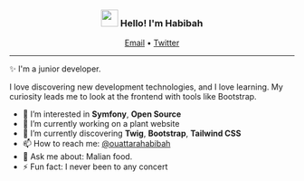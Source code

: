 <!-- Heading -->
<h3 align="center"><img src = "https://raw.githubusercontent.com/MartinHeinz/MartinHeinz/master/wave.gif" width = 30px> Hello! I'm Habibah</h3>


<p align="center">
  <a href="mailto:ouattara.ummhabibahh@gmail.com">Email</a> •
  <a href="https://twitter.com/_habou_">Twitter</a>
</p>

 <!-- About section -->

---
✨ I'm a junior developer. 

I love discovering new development technologies, and I love learning. My curiosity leads me to look at the frontend with tools like Bootstrap.

- 👀 I’m interested in **Symfony**, **Open Source**
- 🔭 I’m currently working on a plant website
- 🌱 I’m currently discovering **Twig**, **Bootstrap**, **Tailwind CSS**
- 📫 How to reach me: [@ouattarahabibah](https://twitter.com/_habou_)
- 💬 Ask me about: Malian food.
- ⚡ Fun fact: I never been to any concert

<!-- THE END -->
